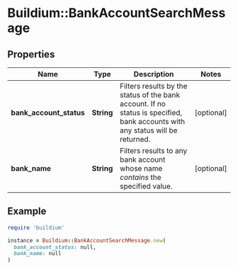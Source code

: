 # Buildium::BankAccountSearchMessage

## Properties

| Name | Type | Description | Notes |
| ---- | ---- | ----------- | ----- |
| **bank_account_status** | **String** | Filters results by the status of the bank account. If no status is specified, bank accounts with any status will be returned. | [optional] |
| **bank_name** | **String** | Filters results to any bank account whose name *contains* the specified value. | [optional] |

## Example

```ruby
require 'buildium'

instance = Buildium::BankAccountSearchMessage.new(
  bank_account_status: null,
  bank_name: null
)
```

